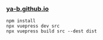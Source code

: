 ### [ya-b.github.io](https://ya-b.github.io)

```
npm install
npx vuepress dev src
npx vuepress build src --dest dist
```